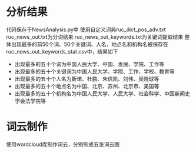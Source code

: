 # 分析结果
代码保存于NewsAnalysis.py中
使用自定义词典ruc_dict_pos_adv.txt
ruc_news_out.txt为分词结果
ruc_news_out_keywords.txt为关键词提取结果
整体出现最多的前50个词、50个关键词、人名、地点名和机构名被保存在ruc_news_out_keywords_stat.csv中，结果如下
- 出现最多的五十个词为中国人民大学、中国、发展、学院、工作等
- 出现最多的五十个关键词为中国人民大学、学院、工作、学校、教育等
- 出现最多的五十个人名为靳诺、杜鹏、朱信凯、刘伟、吴晓球等
- 出现最多的五十个地点名为中国、北京、苏州、北京市、美国等
- 出现最多的五十个机构名为中国人民大学、人民大学、社会科学、中国新闻史学会法学院等
# 词云制作
使用wordcloud库制作词云，分别制成五张词云图